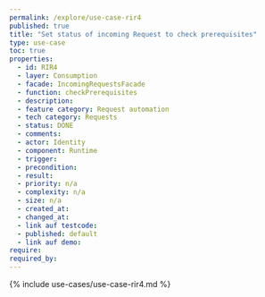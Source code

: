 ```yaml
---
permalink: /explore/use-case-rir4
published: true
title: "Set status of incoming Request to check prerequisites"
type: use-case
toc: true
properties:
  - id: RIR4
  - layer: Consumption
  - facade: IncomingRequestsFacade
  - function: checkPrerequisites
  - description:
  - feature category: Request automation
  - tech category: Requests
  - status: DONE
  - comments:
  - actor: Identity
  - component: Runtime
  - trigger:
  - precondition:
  - result:
  - priority: n/a
  - complexity: n/a
  - size: n/a
  - created_at:
  - changed_at:
  - link auf testcode:
  - published: default
  - link auf demo:
require:
required_by:
---
```


{% include use-cases/use-case-rir4.md %}
